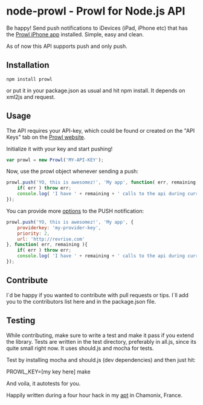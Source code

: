 # node-prowl - Prowl for Node.js API

Be happy! Send push notifications to iDevices (iPad, iPhone etc) that
has the [Prowl iPhone app](http://www.prowlapp.com/) installed. Simple,
easy and clean.

As of now this API supports push and only push.

## Installation

	npm install prowl

or put it in your package.json as usual and hit npm install. It depends
on xml2js and request.

## Usage

The API requires your API-key, which could be found or created on the
"API Keys" tab on the [Prowl website](http://www.prowlapp.com/).

Initialize it with your key and start pushing!

```javascript
var prowl = new Prowl('MY-API-KEY');
```

Now, use the prowl object whenever sending a push:

```javascript
prowl.push('YO, this is awesomez!', 'My app', function( err, remaining ){
	if( err ) throw err;
	console.log( 'I have ' + remaining + ' calls to the api during current hour. BOOM!' );
});
```

You can provide more [options](http://www.prowlapp.com/api.php#add) to the PUSH notification:

```javascript
prowl.push('YO, this is awesomez!', 'My app', {
	providerkey: 'my-provider-key',
	priority: 2,
	url: 'http://revrise.com'
}, function( err, remaining ){
	if( err ) throw err;
	console.log( 'I have ' + remaining + ' calls to the api during current hour. BOOM!' );
});
```

## Contribute

I´d be happy if you wanted to contribute with pull requests or tips.
I´ll add you to the contributors list here and in the package.json file.

## Testing

While contributing, make sure to write a test and make it pass if you
extend the library. Tests are written in the test directory, preferably
in all.js, since its quite small right now. It uses should.js and mocha
for tests.

Test by installing mocha and should.js (dev dependencies) and then just
hit:

PROWL_KEY=[my key here] make

And voila, it autotests for you.

Happily written during a four hour hack in my
[apt](http://starksignal.se/wp-content/uploads/2012/01/office-chamonix.jpg) in Chamonix, France.
